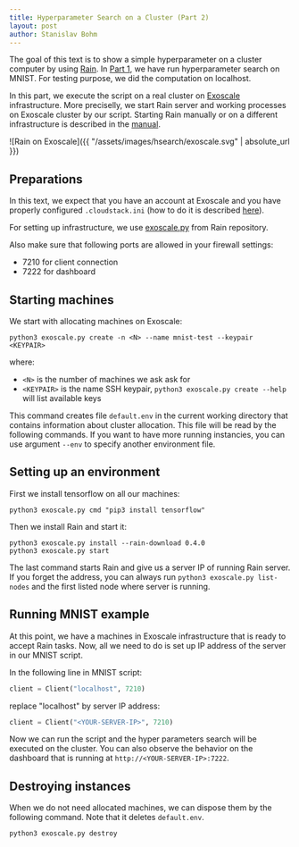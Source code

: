 ```yaml
---
title: Hyperparameter Search on a Cluster (Part 2)
layout: post
author: Stanislav Bohm
---
```


The goal of this text is to show a simple hyperparameter on a cluster computer
by using [Rain](https://github.com/substantic/rain).
In [Part 1](https://substantic.github.io/2018/09/05/hsearch1.html), we have run
hyperparameter search on MNIST. For testing purpose, we did the computation on
localhost.

In this part, we execute the script on a real cluster on
[Exoscale](https://www.exoscale.com/) infrastructure. More preciselly, we start
Rain server and working processes on Exoscale cluster by our script. Starting
Rain manually or on a different infrastructure is described in the
[manual](https://substantic.github.io/rain/docs/install.html).

![Rain on Exoscale]({{ "/assets/images/hsearch/exoscale.svg" | absolute_url }})

## Preparations

In this text, we expect that you have an account at Exoscale and you have properly
configured `.cloudstack.ini` (how to do it is described [here](https://github.com/exoscale/cs)).

For setting up infrastructure, we use
[exoscale.py](https://github.com/substantic/rain/tree/master/utils/deployment/exoscale)
from Rain repository.

Also make sure that following ports are allowed in your firewall settings:

* 7210 for client connection
* 7222 for dashboard


## Starting machines

We start with allocating machines on Exoscale:

```
python3 exoscale.py create -n <N> --name mnist-test --keypair <KEYPAIR>
```

where:

- ``<N>`` is the number of machines we ask ask for
- ``<KEYPAIR>`` is the name SSH keypair, ``python3 exoscale.py create --help`` will list available keys

This command creates file ``default.env`` in the current working directory that
contains information about cluster allocation. This file will be read by the
following commands. If you want to have more running instancies, you can use
argument ``--env`` to specify another environment file.

## Setting up an environment

First we install tensorflow on all our machines:

```
python3 exoscale.py cmd "pip3 install tensorflow"
```

Then we install Rain and start it:

```
python3 exoscale.py install --rain-download 0.4.0
python3 exoscale.py start
```

The last command starts Rain and give us a server IP of running Rain server. If
you forget the address, you can always run ``python3 exoscale.py list-nodes``
and the first listed node where server is running.

## Running MNIST example

At this point, we have a machines in Exoscale infrastructure that is ready to
accept Rain tasks. Now, all we need to do is set up IP address of the server in
our MNIST script.

In the following line in MNIST script:

```python
client = Client("localhost", 7210)
```

replace "localhost" by server IP address:

```python
client = Client("<YOUR-SERVER-IP>", 7210)
```

Now we can run the script and the hyper parameters search will be
executed on the cluster. You can also observe the behavior on the dashboard
that is running at ``http://<YOUR-SERVER-IP>:7222``.

## Destroying instances

When we do not need allocated machines, we can dispose them by the following
command. Note that it deletes ``default.env``.

```
python3 exoscale.py destroy
```